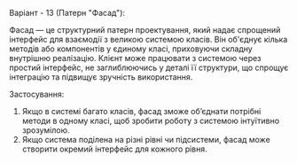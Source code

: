 Варіант - 13 (Патерн "Фасад"):

Фасад — це структурний патерн проектування, який надає спрощений інтерфейс для взаємодії з великою системою класів. Він об'єднує кілька методів або компонентів у єдиному класі, приховуючи складну внутрішню реалізацію. Клієнт може працювати з системою через простий інтерфейс, не заглиблюючись у деталі її структури, що спрощує інтеграцію та підвищує зручність використання.

Застосування:
1. Якщо в системі багато класів, фасад зможе об’єднати потрібні методи в одному класі, щоб зробити роботу з системою інтуїтивно зрозумілою.
2. Якщо система поділена на різні рівні чи підсистеми, фасад може створити окремий інтерфейс для кожного рівня.
